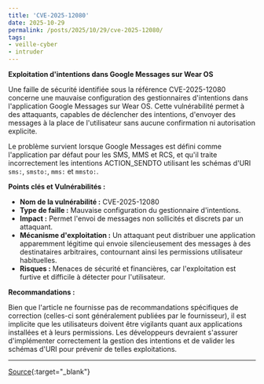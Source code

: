 ```yaml
---
title: 'CVE-2025-12080'
date: 2025-10-29
permalink: /posts/2025/10/29/cve-2025-12080/
tags:
- veille-cyber
- intruder
---
```

**Exploitation d'intentions dans Google Messages sur Wear OS**

Une faille de sécurité identifiée sous la référence CVE-2025-12080 concerne une mauvaise configuration des gestionnaires d'intentions dans l'application Google Messages sur Wear OS. Cette vulnérabilité permet à des attaquants, capables de déclencher des intentions, d'envoyer des messages à la place de l'utilisateur sans aucune confirmation ni autorisation explicite.

Le problème survient lorsque Google Messages est défini comme l'application par défaut pour les SMS, MMS et RCS, et qu'il traite incorrectement les intentions ACTION_SENDTO utilisant les schémas d'URI `sms:`, `smsto:`, `mms:` et `mmsto:`.

**Points clés et Vulnérabilités :**

*   **Nom de la vulnérabilité :** CVE-2025-12080
*   **Type de faille :** Mauvaise configuration du gestionnaire d'intentions.
*   **Impact :** Permet l'envoi de messages non sollicités et discrets par un attaquant.
*   **Mécanisme d'exploitation :** Un attaquant peut distribuer une application apparemment légitime qui envoie silencieusement des messages à des destinataires arbitraires, contournant ainsi les permissions utilisateur habituelles.
*   **Risques :** Menaces de sécurité et financières, car l'exploitation est furtive et difficile à détecter pour l'utilisateur.

**Recommandations :**

Bien que l'article ne fournisse pas de recommandations spécifiques de correction (celles-ci sont généralement publiées par le fournisseur), il est implicite que les utilisateurs doivent être vigilants quant aux applications installées et à leurs permissions. Les développeurs devraient s'assurer d'implémenter correctement la gestion des intentions et de valider les schémas d'URI pour prévenir de telles exploitations.

---
[Source](https://cvemon.intruder.io/cves/CVE-2025-12080){:target="_blank"}
